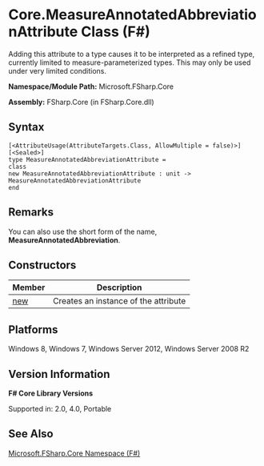 # Core.MeasureAnnotatedAbbreviationAttribute Class (F#)

Adding this attribute to a type causes it to be interpreted as a refined type, currently limited to measure-parameterized types. This may only be used under very limited conditions.

**Namespace/Module Path:** Microsoft.FSharp.Core

**Assembly:** FSharp.Core (in FSharp.Core.dll)


## Syntax

```
[<AttributeUsage(AttributeTargets.Class, AllowMultiple = false)>]
[<Sealed>]
type MeasureAnnotatedAbbreviationAttribute =
class
new MeasureAnnotatedAbbreviationAttribute : unit -> MeasureAnnotatedAbbreviationAttribute
end
```

## Remarks
You can also use the short form of the name, **MeasureAnnotatedAbbreviation**.


## Constructors


|Member|Description|
|------|-----------|
|[new](http://msdn.microsoft.com/en-us/library/78abf1c9-b9e7-4faf-b41b-690872d91787)|Creates an instance of the attribute|

## Platforms
Windows 8, Windows 7, Windows Server 2012, Windows Server 2008 R2


## Version Information
**F# Core Library Versions**

Supported in: 2.0, 4.0, Portable




## See Also
[Microsoft.FSharp.Core Namespace &#40;F&#35;&#41;](Microsoft.FSharp.Core+Namespace+%28FSharp%29.md)

